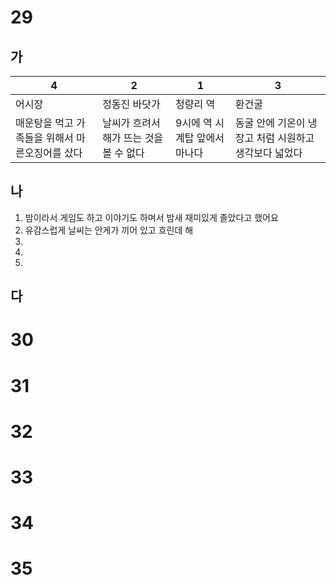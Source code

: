# 29
## 가

| 4                          | 2                       | 1                 | 3                              |
| -------------------------- | ----------------------- | ----------------- | ------------------------------ |
| 어시장                        | 정동진 바닷가                 | 청량리 역             | 환건굴                            |
| 매운탕을 먹고 가족들을 위해서 마른오징어를 샀다 | 날씨가 흐려서 해가 뜨는 것을 볼 수 없다 | 9시에 역 시계탑 앞에서 마나다 | 동굴 안에 기온이 냉장고 처럼 시원하고 생각보다 넓었다 |
## 나
1. 밤이라서 게임도 하고 이야기도 하며서 밤새 재미있게 졸았다고 했어요
2. 유감스럽게 날씨는 안게가 끼어 있고 흐린데 해
3. 
4. 
5. 

## 다
# 30
# 31
# 32
# 33
# 34
# 35